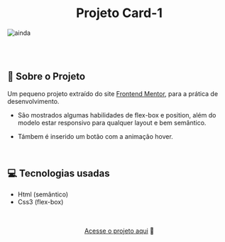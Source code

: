 <div align="center"><h1>Projeto Card-1 </h1></div>

![ainda](https://user-images.githubusercontent.com/105744700/193724585-ccf2b573-793b-4a9e-8683-12867437372c.jpg)

<br>
<br>
<h2>📃 Sobre o Projeto</h2>

 Um pequeno projeto extraído do site <a href="https://www.frontendmentor.io/">Frontend Mentor</a>, 
  para a prática de desenvolvimento.

 - São mostrados algumas habilidades de flex-box e position, além do modelo estar responsivo 
    para qualquer layout e bem semântico.

- Támbem é inserido um botão com a animação hover.

<br>
 <h2>💻 Tecnologias usadas </h2>

 - Html (semântico)
 - Css3 (flex-box)

<br>
<br>

<div align="center">
			 <a href="https://mayconcabral077.github.io/projetoCard1/">Acesse o projeto aqui</a> 🤟
</div>
